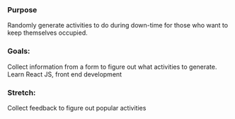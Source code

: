 ### Purpose

Randomly generate activities to do during down-time for those who want to keep themselves occupied.

### Goals:

Collect information from a form to figure out what activities to generate.
Learn React JS, front end development

### Stretch:

Collect feedback to figure out popular activities
